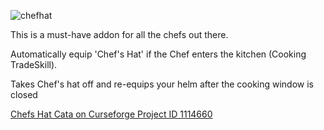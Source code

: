 ![chefhat](https://github.com/user-attachments/assets/940adee6-4d3f-4630-a770-80f2a1efa64f)

This is a must-have addon for all the chefs out there.

Automatically equip 'Chef's Hat' if the Chef enters the kitchen (Cooking TradeSkill).

Takes Chef's hat off and re-equips your helm after the cooking window is closed


<a href="https://curseforge.com/wow/addons/chefs-hat-cooking" target="_blank">Chefs Hat Cata on Curseforge Project ID
1114660</a>
